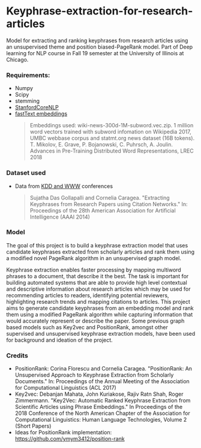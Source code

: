 # Keyphrase-extraction-for-research-articles

Model for extracting and ranking keyphrases from research articles using an unsupervised theme and position biased-PageRank
model. Part of Deep learning for NLP course in Fall 19 semester at the University of Illinois at Chicago.

### Requirements:
* Numpy
* Scipy
* stemming
* [StanfordCoreNLP](https://stanfordnlp.github.io/CoreNLP/)
* [fastText embeddings](https://fasttext.cc/docs/en/english-vectors.html)
  > Embeddings used: wiki-news-300d-1M-subword.vec.zip. 1 million word vectors trained with subword infomation on Wikipedia 2017, UMBC webbase corpus and statmt.org news dataset (16B tokens). T. Mikolov, E. Grave, P. Bojanowski, C. Puhrsch, A. Joulin. Advances in Pre-Training Distributed Word Representations, LREC 2018
  
### Dataset used
* Data from [KDD and WWW](https://sites.google.com/site/sujathadas/home/datasets) conferences
  > Sujatha Das Gollapalli and Cornelia Caragea. "Extracting Keyphrases from Research Papers using Citation Networks." In: Proceedings of the 28th American Association for Artificial Intelligence (AAAI 2014)
 
### Model

The goal of this project is to build a keyphrase extraction model that uses candidate keyphrases extracted from scholarly articles and rank them using a modified novel PageRank algorithm in an unsupervised graph model.

Keyphrase extraction enables faster processing by mapping multiword phrases to a document, that describe it the best. The task is important for building automated systems that are able to provide high level contextual and descriptive information about research articles which may be used for recommending articles to readers, identifying potential reviewers, highlighting research trends and mapping citations to articles. This project aims to generate candidate keyphrases from an embedding model and rank them using a modified PageRank algorithm while capturing information that would accurately represent or describe the paper. Some previous graph based models such as Key2vec and PositionRank, amongst other supervised and unsupervised keyphrase extraction models, have been used for background and ideation of the project.

### Credits

* PositionRank: Corina Florescu and Cornelia Caragea. "PositionRank: An Unsupervised Approach to Keyphrase Extraction from Scholarly Documents." In: Proceedings of the Annual Meeting of the Association for Computational Linguistics (ACL 2017)
* Key2vec: Debanjan Mahata, John Kuriakose, Rajiv Ratn Shah, Roger Zimmermann. "Key2Vec: Automatic Ranked Keyphrase Extraction from Scientific Articles using Phrase Embeddings." In Proceedings of the 2018 Conference of the North American Chapter of the Association for Computational Linguistics: Human Language Technologies, Volume 2 (Short Papers)
* Ideas for PositionRank implementation: https://github.com/ymym3412/position-rank
